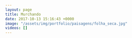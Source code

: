 ```yaml
---
layout: page
title: Murchando
date: 2017-10-13 15:16:43 +0000
image: "/assets/img/portfolio/paisagens/folha_seca.jpg"
videos: []
---
```

